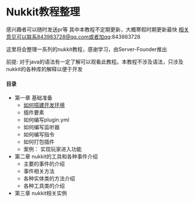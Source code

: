 # Nukkit教程整理

感兴趣者可以随时发送pr等
其中本教程不定期更新，大概寒假时期更新最快
相关意见可以联系843983728@qq.com或者加qq:843983728

这里将会整理一系列的nukkit教程，感谢学习，由Server-Founder推出

前提: 对于java的语法有一定了解可以观看此教程。本教程不涉及语法，只涉及nukkit的各种库的解释以便于开发

####                                          目录
- 第一章 基础准备
  - [如何搭建开发环境](https://github.com/Server-Founder/NukkitLearn/blob/master/%E7%AC%AC%E4%B8%80%E7%AB%A0*%E5%A6%82%E4%BD%95%E6%90%AD%E5%BB%BA%E7%8E%AF%E5%A2%83.md)
  - 插件要素
  - 如何编写plugin.yml
  - 如何编写监听器
  - 如何编写指令
  - 如何打包插件
  - 案例： 实现玩家进入功能
- 第二章 nukkit的工具和各种事件介绍
  - 主要的事件的介绍
  - 事件相关方法
  - 各种实体类的方法介绍
  - 各种工具类的介绍
- 第三章 nukkit相关实例
